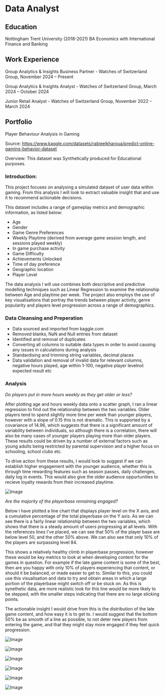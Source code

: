 # Data Analyst

## Education
Nottingham Trent University (2018-2021)
BA Economics with International Finance and Banking

## Work Experience
Group Analytics & Insights Business Partner -
Watches of Switzerland Group, November 2024 – Present

Group Analytics & Insights Analyst -
Watches of Switzerland Group, March 2024 – October 2024

Junior Retail Analyst -
Watches of Switzerland Group, November 2022 – March 2024



## Portfolio

Player Behaviour Analysis in Gaming

Source: https://www.kaggle.com/datasets/rabieelkharoua/predict-online-gaming-behavior-dataset

Overview:  This dataset was Synthetically produced for Educational purposes.

### Introduction:

This project focuses on analysing a simulated dataset of user data within gaming. From this analysis I will look to extract valuable insight that and use it to recommend actionable decisions.

This dataset includes a range of gameplay metrics and demographic information, as listed below:
- Age
- Gender
- Game Genre Preferences
- Weekly Playtime (derived from average game session length, and sessions played weekly)
- In game purchase activity
- Game Difficulty
- Achievements Unlocked
- Time of day preference
- Geographic location
- Player Level

The data analysis I will use combines both descriptive and predictive modelling techniques such as Linear Regression to examine the relationship between Age and playtime per week. The project also employs the use of key visualisations that portray the trends between player activity, genre popularity and players level progression across a range of demographics.

### Data Cleansing and Preperation

- Data sourced and imported from kaggle.com
- Removed blanks, NaN and Null entries from dataset
- Identified and removal of duplicates
- Converting all columns to suitable data types in order to avoid causing any issues in calculations during analysis
- Standardising and trimming string variables, decimal places
- Data validation and removal of invalid data for relevant columns, negative hours played, age within 1-100, negative player levelnot expected result etc

### Analysis

_Do players put in more hours weekly as they get older or less?_

After plotting age and hours weekly data onto a scatter graph, I ran a linear regression to find out the relationship between the two variables.
Older players tend to spend slightly more time per week than younger players, however with a slope of 0.15 this is not dramatic. This is supported by a covariance of 14.96, which suggests that there is a significant amount of variability between individuals, so although there is a correlation, there will also be many cases of younger players playing more than older players.
These results could be driven by a number of external factors such as young adults being restricted by parental supervision and a higher focus on schooling, school clubs etc.

To drive action from these results, I would look to suggest if we can establish higher engagement with the younger audience, whether this is through time rewarding features such as season passes, daily challenges, daily log in events. This would also give the older audience oppurtunities to recieve loyalty rewards from their increased playtime.

![Image](https://github.com/user-attachments/assets/b1b115ac-3a1f-43dc-9a4b-4a335a39f5ce)

_Are the majority of the playerbase remaining engaged?_

Below i have plotted a line chart that displays player level on the X axis, and a cumulative percentage of the total playerbase on the Y axis. As we can see there is a fairly linear relationship between the two variables, which shows that there is a steady amount of users progressing at all levels.
With the references lines I've placed, we can see that 50% of the player base are below level 50, and the other 50% above. We can also see that only 10% of the players are surpassing level 84.

This shows a relatively healthy climb in playerbase progression, however these would be key metrics to look at when developing content for the games in question. For example if the late game content is some of the best, then are you happy with only 10% of players experiencing that content, or should it be balanced, or made easier to get to. Similar to this, you could use this visualisation and data to try and obtain areas in which a large portion of the playerbase might switch off or be stuck on. As this is synethetic data, are more realistic look for this line would be more likely to be stepped, with the smaller steps indicating that there are no large sticking points.

The actionable insight I would drive from this is the distribution of the late game content, and how easy it is to get to. I would suggest that the bottom 50% be as smooth of a line as possible, to not deter new players from entering the game, and that they might stay more engaged if they feel quick progression.

![Image](https://github.com/user-attachments/assets/166bd554-f36a-44b1-909d-f0da314604c1)

![Image](https://github.com/user-attachments/assets/ee21acbd-2f2a-42df-8474-132e3803b558)

![Image](https://github.com/user-attachments/assets/999ae87d-fa82-4097-99cf-d6a7ce29dff8) 

![Image](https://github.com/user-attachments/assets/e22c25b4-de89-4d25-9cfb-fd10aebeaebf)

![Image](https://github.com/user-attachments/assets/226a09a7-72d1-4a4d-ba9e-f887c9a3c0ea)

![Image](https://github.com/user-attachments/assets/e7a514d9-9a36-4531-88a8-ba8887e638c3)

